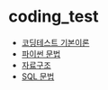 # coding_test

- [코딩테스트 기본이론](https://github.com/Songwooseok123/coding_test/wiki/%EC%BD%94%EB%94%A9-%ED%85%8C%EC%8A%A4%ED%8A%B8-%EA%B8%B0%EB%B3%B8-%EC%9D%B4%EB%A1%A0)
- [파이썬 문법](https://github.com/Songwooseok123/coding_test/blob/main/%ED%8C%8C%EC%9D%B4%EC%8D%AC%20%EB%AC%B8%EB%B2%95.ipynb)
- [자료구조](https://github.com/Songwooseok123/Study_Space/wiki/%EC%9E%90%EB%A3%8C%EA%B5%AC%EC%A1%B0)
- [SQL 문법](https://github.com/Songwooseok123/coding_test/blob/main/SQL_%ED%94%84%EB%A1%9C%EA%B7%B8%EB%9E%98%EB%A8%B8%EC%8A%A4/README.sql)
